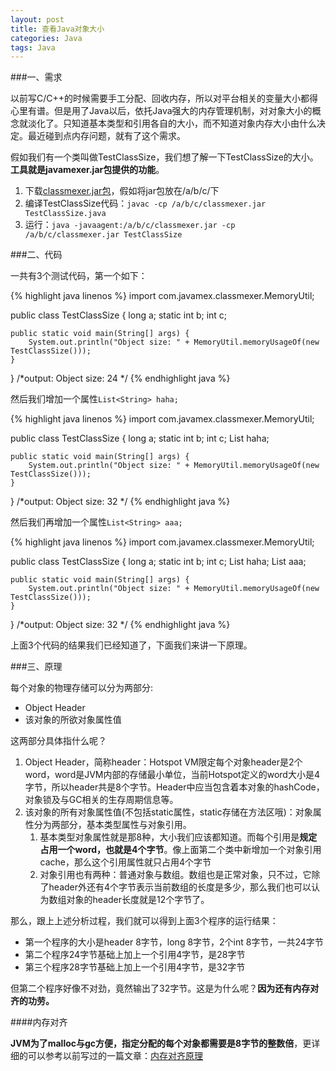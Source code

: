```yaml
---
layout: post
title: 查看Java对象大小
categories: Java
tags: Java
---
```


###一、需求

 以前写C/C++的时候需要手工分配、回收内存，所以对平台相关的变量大小都得心里有谱。但是用了Java以后，依托Java强大的内存管理机制，对对象大小的概念就淡化了。只知道基本类型和引用各自的大小，而不知道对象内存大小由什么决定。最近碰到点内存问题，就有了这个需求。

假如我们有一个类叫做TestClassSize，我们想了解一下TestClassSize的大小。**工具就是javamexer.jar包提供的功能**。

1. 下载[classmexer.jar包](http://www.javamex.com/classmexer/)，假如将jar包放在/a/b/c/下
2. 编译TestClassSize代码：`javac -cp /a/b/c/classmexer.jar TestClassSize.java`
3. 运行：`java -javaagent:/a/b/c/classmexer.jar -cp /a/b/c/classmexer.jar TestClassSize`

###二、代码

一共有3个测试代码，第一个如下：

{% highlight java linenos %}
import com.javamex.classmexer.MemoryUtil;

public class TestClassSize {
	long a;
	static int b;
	int c;
	
	public static void main(String[] args) {
		System.out.println("Object size: " + MemoryUtil.memoryUsageOf(new TestClassSize()));
	}
}
/*output:
Object size: 24
*/
{% endhighlight java %}

然后我们增加一个属性`List<String> haha;`

{% highlight java linenos %}
import com.javamex.classmexer.MemoryUtil;

public class TestClassSize {
	long a;
	static int b;
	int c;
	List<String> haha;
	
	public static void main(String[] args) {
		System.out.println("Object size: " + MemoryUtil.memoryUsageOf(new TestClassSize()));
	}
}
/*output:
Object size: 32
*/
{% endhighlight java %}

然后我们再增加一个属性`List<String> aaa;`

{% highlight java linenos %}
import com.javamex.classmexer.MemoryUtil;

public class TestClassSize {
	long a;
	static int b;
	int c;
	List<String> haha;
	List<String> aaa;
	
	public static void main(String[] args) {
		System.out.println("Object size: " + MemoryUtil.memoryUsageOf(new TestClassSize()));
	}
}
/*output:
Object size: 32
*/
{% endhighlight java %}

上面3个代码的结果我们已经知道了，下面我们来讲一下原理。

###三、原理

每个对象的物理存储可以分为两部分:

* Object Header
* 该对象的所欲对象属性值

这两部分具体指什么呢？

1. Object Header，简称header：Hotspot VM限定每个对象header是2个word，word是JVM内部的存储最小单位，当前Hotspot定义的word大小是4字节，所以header共是8个字节。Header中应当包含着本对象的hashCode，对象锁及与GC相关的生存周期信息等。
2. 该对象的所有对象属性值(不包括static属性，static存储在方法区哦)：对象属性分为两部分，基本类型属性与对象引用。
	1. 基本类型对象属性就是那8种，大小我们应该都知道。而每个引用是**规定占用一个word，也就是4个字节**。像上面第二个类中新增加一个对象引用cache，那么这个引用属性就只占用4个字节
	2. 对象引用也有两种：普通对象与数组。数组也是正常对象，只不过，它除了header外还有4个字节表示当前数组的长度是多少，那么我们也可以认为数组对象的header长度就是12个字节了。 



那么，跟上上述分析过程，我们就可以得到上面3个程序的运行结果：

* 第一个程序的大小是header 8字节，long 8字节，2个int 8字节，一共24字节
* 第二个程序24字节基础上加上一个引用4字节，是28字节
* 第三个程序28字节基础上加上一个引用4字节，是32字节

但第二个程序好像不对劲，竟然输出了32字节。这是为什么呢？**因为还有内存对齐的功劳。**

####内存对齐

**JVM为了malloc与gc方便，指定分配的每个对象都需要是8字节的整数倍**，更详细的可以参考以前写过的一篇文章：[内存对齐原理](http://github.thinkingbar.com/alignment/)
